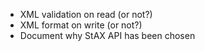 - XML validation on read (or not?)
- XML format on write (or not?)
- Document why StAX API has been chosen